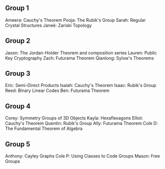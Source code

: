 ## Group 1

Ameera: Cauchy's Theorem
Pooja: The Rubik's Group
Sarah: Regular Crystal Structures
Janeè: Zariski Topology

## Group 2

Jaxon: The Jordan-Holder Theorem and composition series
Lauren: Public Key Cryptography
Zach: Futurama Theorem 
Qianlong: Sylow's Theorems

## Group 3

Eric: Semi-Direct Products
Isaiah: Cauchy's Theorem
Isaac: Rubik's Group
Reed: Binary Linear Codes
Ben: Futurama Theorem

## Group 4

Corey: Symmetry Groups of 3D Objects 
Kayla: Hexaflexagons
Elliot: Cauchy's Theorem 
Quentin: Rubik's Group
Ally: Futurama Theorem 
Cole D: The Fundamental Theorem of Algebra

## Group 5

Anthony: Cayley Graphs
Cole P: Using Classes to Code Groups 
Mason: Free Groups

